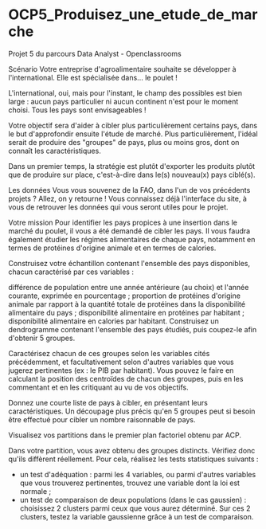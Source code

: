 # OCP5_Produisez_une_etude_de_marche
Projet 5 du parcours Data Analyst - Openclassrooms

Scénario
Votre entreprise d'agroalimentaire souhaite se développer à l'international. Elle est spécialisée dans... le poulet !

L'international, oui, mais pour l'instant, le champ des possibles est bien large : aucun pays particulier ni aucun continent n'est pour le moment choisi. Tous les pays sont envisageables !

Votre objectif sera d'aider à cibler plus particulièrement certains pays, dans le but d'approfondir ensuite l'étude de marché. Plus particulièrement, l'idéal serait de produire des "groupes" de pays, plus ou moins gros, dont on connaît les caractéristiques.

Dans un premier temps, la stratégie est plutôt d'exporter les produits plutôt que de produire sur place, c'est-à-dire dans le(s) nouveau(x) pays ciblé(s).

Les données
Vous vous souvenez de la FAO, dans l'un de vos précédents projets ? Allez, on y retourne ! Vous connaissez déjà l'interface du site, à vous de retrouver les données qui vous seront utiles pour le projet.

Votre mission
Pour identifier les pays propices à une insertion dans le marché du poulet, il vous a été demandé de cibler les pays. Il vous faudra également étudier les régimes alimentaires de chaque pays, notamment en termes de protéines d'origine animale et en termes de calories.

Construisez votre échantillon contenant l'ensemble des pays disponibles, chacun caractérisé par ces variables :

différence de population entre une année antérieure (au choix) et l'année courante, exprimée en pourcentage ;
proportion de protéines d'origine animale par rapport à la quantité totale de protéines dans la disponibilité alimentaire du pays ;
disponibilité alimentaire en protéines par habitant ;
disponibilité alimentaire en calories par habitant.
Construisez un dendrogramme contenant l'ensemble des pays étudiés, puis coupez-le afin d'obtenir 5 groupes.

Caractérisez chacun de ces groupes selon les variables cités précédemment, et facultativement selon d'autres variables que vous jugerez pertinentes (ex : le PIB par habitant). Vous pouvez le faire en calculant la position des centroïdes de chacun des groupes, puis en les commentant et en les critiquant au vu de vos objectifs.

Donnez une courte liste de pays à cibler, en présentant leurs caractéristiques. Un découpage plus précis qu'en 5 groupes peut si besoin être effectué pour cibler un nombre raisonnable de pays. 

Visualisez vos  partitions dans le premier plan factoriel obtenu par ACP.

Dans votre partition, vous avez obtenu des groupes distincts. Vérifiez donc qu'ils diffèrent réellement. Pour cela, réalisez les tests statistiques suivants :

- un test d'adéquation : parmi les 4 variables, ou parmi d'autres variables que vous trouverez pertinentes, trouvez une variable dont la loi est normale ;
- un test de comparaison de deux populations (dans le cas gaussien) : choisissez 2 clusters parmi ceux que vous aurez déterminé. Sur ces 2 clusters, testez la variable gaussienne grâce à un test de comparaison.
